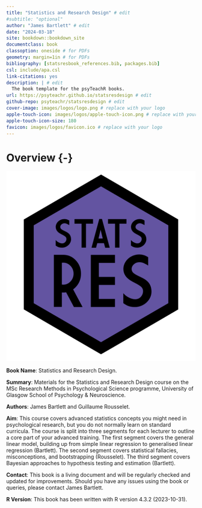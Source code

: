 ```yaml
--- 
title: "Statistics and Research Design" # edit
#subtitle: "optional" 
author: "James Bartlett" # edit
date: "2024-03-18"
site: bookdown::bookdown_site
documentclass: book
classoption: oneside # for PDFs
geometry: margin=1in # for PDFs
bibliography: [statsresbook_references.bib, packages.bib]
csl: include/apa.csl
link-citations: yes
description: | # edit
  The book template for the psyTeachR books.
url: https://psyteachr.github.io/statsresdesign # edit
github-repo: psyteachr/statsresdesign # edit
cover-image: images/logos/logo.png # replace with your logo
apple-touch-icon: images/logos/apple-touch-icon.png # replace with your logo
apple-touch-icon-size: 180
favicon: images/logos/favicon.ico # replace with your logo
---
```




# Overview {-}

<div class="small_right"><img src="images/logos/logo.png" 
     alt="ADS Hex Logo" /></div>

**Book Name**: Statistics and Research Design.

**Summary**: Materials for the Statistics and Research Design course on the MSc Research Methods in Psychological Science programme, University of Glasgow School of Psychology & Neuroscience.

**Authors**: James Bartlett and Guillaume Rousselet. 

**Aim**: This course covers advanced statistics concepts you might need in psychological research, but you do not normally learn on standard curricula. The course is split into three segments for each lecturer to outline a core part of your advanced training. The first segment covers the general linear model, building up from simple linear regression to generalised linear regression (Bartlett). The second segment covers statistical fallacies, misconceptions, and bootstrapping (Rousselet). The third segment covers Bayesian approaches to hypothesis testing and estimation (Bartlett). 

**Contact**: This book is a living document and will be regularly checked and updated for improvements. Should you have any issues using the book or queries, please contact James Bartlett.

**R Version**: This book has been written with R version 4.3.2 (2023-10-31). 



